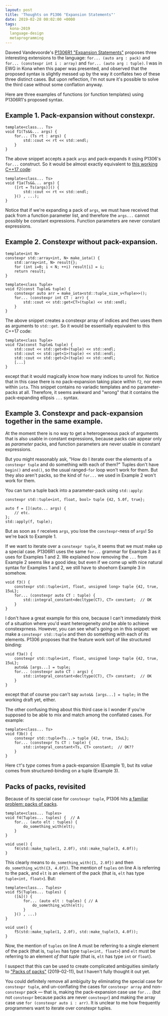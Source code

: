 ```yaml
---
layout: post
title: 'Thoughts on P1306 "Expansion Statements"'
date: 2019-02-28 00:02:00 +0000
tags:
  kona-2019
  language-design
  metaprogramming
---
```


Daveed Vandevoorde's [P1306R1 "Expansion Statements"](http://www.open-std.org/jtc1/sc22/wg21/docs/papers/2019/p1306r1.pdf)
proposes three interesting extensions to the language: `for... (auto arg : pack)` and `for... (constexpr int i : array)`
and `for... (auto arg : tuple)`.
I was in EWG in Kona when this paper was presented, and observed that the proposed syntax is slightly messed up
by the way it conflates two of these three distinct cases. But upon reflection, I'm not sure it's possible to solve the third
case without some conflation anyway.

Here are three examples of functions (or function templates) using P1306R1's proposed syntax.


## Example 1. Pack-expansion without constexpr.

    template<class... Ts>
    void f1(Ts&&... args) {
        for... (Ts rt : args) {
            std::cout << rt << std::endl;
        }
    }

The above snippet accepts a pack `args` and pack-expands it using P1306's `for...` construct. So it would
be almost exactly equivalent to [this working C++17 code](https://godbolt.org/z/n8lV0N):

    template<class... Ts>
    void f1a(Ts&&... args) {
        ([rt = Ts(args)]() {
            std::cout << rt << std::endl;
        }() , ...);
    }

Notice that if we're expanding a pack of `args`, we must have received that pack from a function parameter list, and
therefore the `args...` cannot possibly be constant expressions. Function parameters are never constant expressions.


## Example 2. Constexpr without pack-expansion.

    template<int N>
    constexpr std::array<int, N> make_iota() {
        std::array<int, N> result{};
        for (int i=0; i < N; ++i) result[i] = i;
        return result;
    }

    template<class Tuple>
    void f2(const Tuple& tuple) {
        constexpr auto arr = make_iota<std::tuple_size_v<Tuple>>();
        for... (constexpr int CT : arr) {
            std::cout << std::get<CT>(tuple) << std::endl;
        }
    }

The above snippet creates a constexpr array of indices and then uses them as arguments to `std::get`. So it would be essentially
equivalent to this C++17 code:

    template<class Tuple>
    void f2a(const Tuple& tuple) {
        std::cout << std::get<0>(tuple) << std::endl;
        std::cout << std::get<1>(tuple) << std::endl;
        std::cout << std::get<2>(tuple) << std::endl;
        [...]
    }

except that it would magically know how many indices to unroll for. Notice that in this case there is no pack-expansion taking
place within `f2`, nor even within `iota`. This snippet contains no variadic templates and no parameter-packs at all.
Therefore, it seems awkward and "wrong" that it contains the pack-expanding ellipsis `...` syntax.


## Example 3. Constexpr and pack-expansion together in the same example.

At the moment there is no way to get a heterogeneous pack of arguments that is also usable in constant expressions, because
packs can appear only as _parameter_ packs, and function parameters are never usable in constant expressions.

But you might reasonably ask, "How do I iterate over the elements of a `constexpr tuple` and do something with each of them?"
Tuples don't have `begin()` and `end()`, so the usual ranged-`for` loop won't work for them. But they also aren't packs,
so the kind of `for...` we used in Example 2 won't work for them.

You can turn a tuple back into a parameter-pack using `std::apply`:

    constexpr std::tuple<int, float, bool> tuple {42, 5.0f, true};

    auto f = [](auto... args) {
        // etc.
    };
    std::apply(f, tuple);

But as soon as `f` receives `args`, you lose the `constexpr`-ness of `args`! So we're back to Example 1.

If we want to iterate over a `constexpr tuple`, it seems that we must make up a special case.
P1306R1 uses the same `for...` grammar for Example 3 as it uses for Examples 1 and 2. We explained how removing the `...`
from Example 2 seems like a good idea; but even if we come up with nice natural syntax for Examples 1 and 2, we still
have to shoehorn Example 3 in somehow.

    void f3() {
        constexpr std::tuple<int, float, unsigned long> tuple {42, true, 15uL};
        for... (constexpr auto CT : tuple) {
            std::integral_constant<decltype(CT), CT> constant;  // OK
        }
    }

I don't have a great example for this one, because I can't immediately think of a situation where you'd want heterogeneity
*and* be able to achieve constexprness. However, you can see what's going on in this snippet: we make a `constexpr std::tuple`
and then do something with each of its elements. P1306 proposes that the feature work sort of like structured binding:

    void f3a() {
        constexpr std::tuple<int, float, unsigned long> tuple {42, true, 15uL};
        auto&& [args...] = tuple;
        for... (constexpr auto CT : args) {
            std::integral_constant<decltype(CT), CT> constant;  // OK
        }
    }

except that of course you can't say `auto&& [args...] = tuple;` in the working draft yet, either.

The other confusing thing about this third case is I wonder if you're supposed to be able to mix and match among the
conflated cases. For example:

    template<class... Ts>
    void f3b() {
        constexpr std::tuple<Ts...> tuple {42, true, 15uL};
        for... (constexpr Ts CT : tuple) {
            std::integral_constant<Ts, CT> constant;  // OK??
        }
    }

Here `CT`'s _type_ comes from a pack-expansion (Example 1), but its _value_ comes from structured-binding on a tuple (Example 3).


## Packs of packs, revisited

Because of its special case for `constexpr tuple`, P1306 hits
[a familiar problem: packs of packs](https://quuxplusone.github.io/blog/2019/02/11/tilde-notation-for-exploding-tuples/).

    template<class... Tuples>
    void f4(Tuples... tuples) {  // A
        for... (auto elt : tuples) {
            do_something_with(elt);
        }
    }

    void use() {
        f4(std::make_tuple(1, 2.0f), std::make_tuple(3, 4.0f));
    }

This clearly means to `do_something_with({1, 2.0f})` and then `do_something_with({3, 4.0f})`. The mention of `tuples` on line A
is referring to the pack, and `elt` is an element of the pack (that is, `elt` has type `tuple<int, float>`).
But:

    template<class... Tuples>
    void f5(Tuples... tuples) {
        ([&]() {
            for... (auto elt : tuples) { // A
                do_something_with(elt);
            }
        }() , ...)
    }

    void use() {
        f5(std::make_tuple(1, 2.0f), std::make_tuple(3, 4.0f));
    }

Now, the mention of `tuples` on line A must be referring to a single element of the pack (that is, `tuples` has type
`tuple<int, float>`) and `elt` must be referring to an element _of that tuple_ (that is, `elt` has type `int` or `float`).

I suspect that this can be used to create complicated ambiguities similarly to
["Packs of packs"](https://quuxplusone.github.io/blog/2019/02/11/tilde-notation-for-exploding-tuples/) (2019-02-11),
but I haven't fully thought it out yet.

You could definitely remove all ambiguity by eliminating the special case for `constexpr tuple`, and un-conflating
the cases for `constexpr array` and non-`constexpr` pack — that is, making the pack-expansion case use `for...` (but not
`constexpr` because packs are never `constexpr`) and making the array case use `for (constexpr auto i : arr)`.
It is unclear to me how frequently programmers want to iterate over constexpr tuples.
